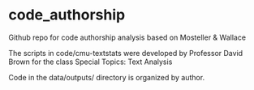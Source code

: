 # code_authorship
Github repo for code authorship analysis based on Mosteller &amp; Wallace

The scripts in code/cmu-textstats were developed by Professor David Brown for the class Special Topics: Text Analysis

Code in the data/outputs/ directory is organized by author. 
